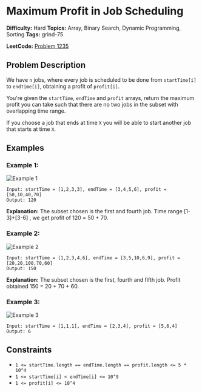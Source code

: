 # Maximum Profit in Job Scheduling

**Difficulty:** Hard
**Topics:** Array, Binary Search, Dynamic Programming, Sorting
**Tags:** grind-75

**LeetCode:** [Problem 1235](https://leetcode.com/problems/maximum-profit-in-job-scheduling/description/)

## Problem Description

We have `n` jobs, where every job is scheduled to be done from `startTime[i]` to `endTime[i]`, obtaining a profit of `profit[i]`.

You're given the `startTime`, `endTime` and `profit` arrays, return the maximum profit you can take such that there are no two jobs in the subset with overlapping time range.

If you choose a job that ends at time `X` you will be able to start another job that starts at time `X`.

## Examples

### Example 1:

![Example 1](https://assets.leetcode.com/uploads/2019/10/10/sample1_1584.png)

```
Input: startTime = [1,2,3,3], endTime = [3,4,5,6], profit = [50,10,40,70]
Output: 120
```

**Explanation:** The subset chosen is the first and fourth job. Time range [1-3]+[3-6] , we get profit of 120 = 50 + 70.

### Example 2:

![Example 2](https://assets.leetcode.com/uploads/2019/10/10/sample22_1584.png)

```
Input: startTime = [1,2,3,4,6], endTime = [3,5,10,6,9], profit = [20,20,100,70,60]
Output: 150
```

**Explanation:** The subset chosen is the first, fourth and fifth job. Profit obtained 150 = 20 + 70 + 60.

### Example 3:

![Example 3](https://assets.leetcode.com/uploads/2019/10/10/sample3_1584.png)

```
Input: startTime = [1,1,1], endTime = [2,3,4], profit = [5,6,4]
Output: 6
```

## Constraints

- `1 <= startTime.length == endTime.length == profit.length <= 5 * 10^4`
- `1 <= startTime[i] < endTime[i] <= 10^9`
- `1 <= profit[i] <= 10^4`
